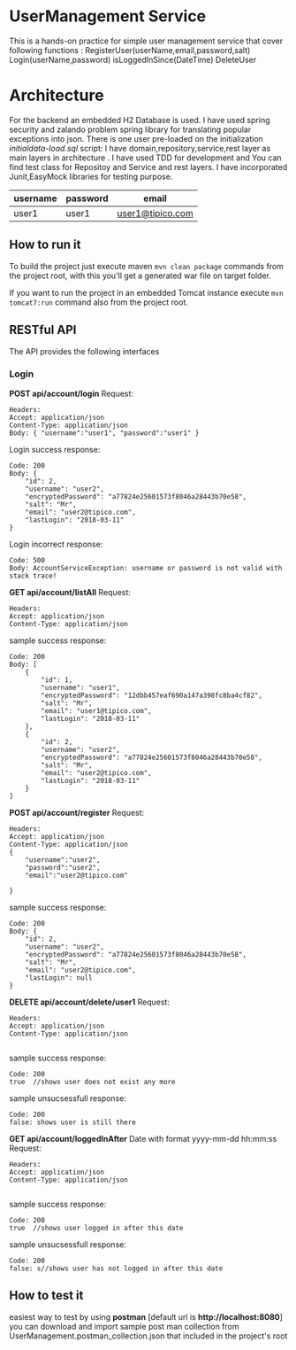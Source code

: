# UserManagement Service
This is a hands-on practice for simple user management service that cover following functions :
RegisterUser(userName,email,password,salt)
Login(userName,password)
isLoggedInSince(DateTime)
DeleteUser

# Architecture
For the backend an embedded H2 Database is used.
I have used spring security and zalando problem spring library for translating popular exceptions into json.
There is one user pre-loaded on the initialization *initialdata-load.sql* script:
I have domain,repository,service,rest layer as main layers in architecture .
I have used TDD for development and You can find test class for Repositoy and Service and rest layers.
I have incorporated Junit,EasyMock libraries for testing purpose.

username | password | email
---|---|---
user1 | user1 | user1@tipico.com

## How to run it
To build the project just execute maven `mvn clean package` commands from the project root, with this you'll get a generated war file on target folder.

If you want to run the project in an embedded Tomcat instance execute `mvn tomcat7:run` command also from the project root.
## RESTful API

The API provides the following interfaces

### Login
**POST api/account/login**
Request:
```
Headers:
Accept: application/json
Content-Type: application/json
Body: { "username":"user1", "password":"user1" }
```
Login success response:
```
Code: 200
Body: {
    "id": 2,
    "username": "user2",
    "encryptedPassword": "a77824e25601573f8046a28443b70e58",
    "salt": "Mr",
    "email": "user2@tipico.com",
    "lastLogin": "2018-03-11"
}
```
Login incorrect response:
```
Code: 500
Body: AccountServiceException: username or password is not valid with stack trace!
```

**GET api/account/listAll**
Request:
```
Headers:
Accept: application/json
Content-Type: application/json
```
sample success response:
```
Code: 200
Body: [
    {
        "id": 1,
        "username": "user1",
        "encryptedPassword": "12dbb457eaf690a147a398fc8ba4cf82",
        "salt": "Mr",
        "email": "user1@tipico.com",
        "lastLogin": "2018-03-11"
    },
    {
        "id": 2,
        "username": "user2",
        "encryptedPassword": "a77824e25601573f8046a28443b70e58",
        "salt": "Mr",
        "email": "user2@tipico.com",
        "lastLogin": "2018-03-11"
    }
]
```

**POST api/account/register**
Request:
```
Headers:
Accept: application/json
Content-Type: application/json
{
	"username":"user2",
	"password":"user2",
	"email":"user2@tipico.com"

}

```
sample success response:
```
Code: 200
Body: {
    "id": 2,
    "username": "user2",
    "encryptedPassword": "a77824e25601573f8046a28443b70e58",
    "salt": "Mr",
    "email": "user2@tipico.com",
    "lastLogin": null
}
```

**DELETE api/account/delete/user1**
Request:
```
Headers:
Accept: application/json
Content-Type: application/json


```
sample success response:
```
Code: 200
true  //shows user does not exist any more
```
sample unsucsessfull response:
```
Code: 200
false: shows user is still there
```

**GET api/account/loggedInAfter** Date with format yyyy-mm-dd hh:mm:ss
Request:
```
Headers:
Accept: application/json
Content-Type: application/json


```
sample success response:
```
Code: 200
true  //shows user logged in after this date
```
sample unsucsessfull response:
```
Code: 200
false: s//shows user has not logged in after this date
```

## How to test it

easiest way to test by using  **postman**  [default url is **http://localhost:8080**]
you can download and import sample post man collection from UserManagement.postman_collection.json that included in the project's root

